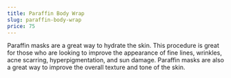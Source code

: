```yaml
---
title: Paraffin Body Wrap
slug: paraffin-body-wrap
price: 75
---
```


Paraffin masks are a great way to hydrate the skin. This procedure is great for those who are looking to improve the appearance of fine lines, wrinkles, acne scarring, hyperpigmentation, and sun damage. Paraffin masks are also a great way to improve the overall texture and tone of the skin.
